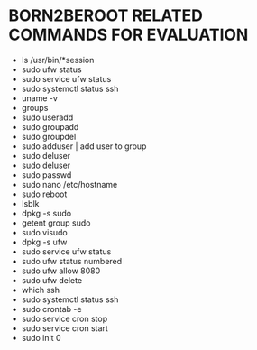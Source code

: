 # BORN2BEROOT RELATED COMMANDS FOR EVALUATION

- ls /usr/bin/*session
- sudo ufw status
- sudo service ufw status
- sudo systemctl status ssh
- uname -v
- groups <user>
- sudo useradd <username>
- sudo groupadd <groupname>
- sudo groupdel <group>
- sudo adduser <user> <group> | add user to group
- sudo deluser <user> <group>
- sudo deluser <user>
- sudo passwd <username>
- sudo nano /etc/hostname
- sudo reboot
- lsblk
- dpkg -s sudo
- getent group sudo
- sudo visudo
- dpkg -s ufw
- sudo service ufw status
- sudo ufw status numbered
- sudo ufw allow 8080
- sudo ufw delete <nb of rule>
- which ssh
- sudo systemctl status ssh
- sudo crontab -e
- sudo service cron stop
- sudo service cron start
- sudo init 0
